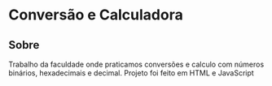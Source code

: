 # Conversão e Calculadora

## Sobre
Trabalho da faculdade onde praticamos conversões e calculo com números binários, hexadecimais e decimal.
Projeto foi feito em HTML e JavaScript
